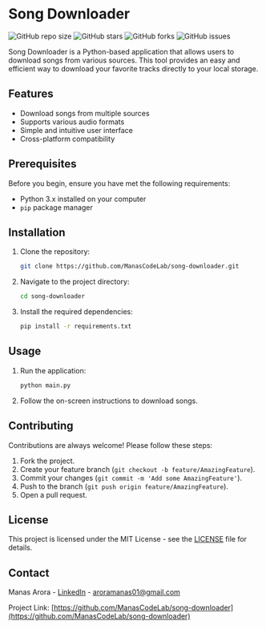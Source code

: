 # Song Downloader

![GitHub repo size](https://img.shields.io/github/repo-size/ManasCodeLab/song-downloader)
![GitHub stars](https://img.shields.io/github/stars/ManasCodeLab/song-downloader?style=social)
![GitHub forks](https://img.shields.io/github/forks/ManasCodeLab/song-downloader?style=social)
![GitHub issues](https://img.shields.io/github/issues/ManasCodeLab/song-downloader)

Song Downloader is a Python-based application that allows users to download songs from various sources. This tool provides an easy and efficient way to download your favorite tracks directly to your local storage.

## Features

- Download songs from multiple sources
- Supports various audio formats
- Simple and intuitive user interface
- Cross-platform compatibility

## Prerequisites

Before you begin, ensure you have met the following requirements:
- Python 3.x installed on your computer
- `pip` package manager

## Installation

1. Clone the repository:
    ```sh
    git clone https://github.com/ManasCodeLab/song-downloader.git
    ```
2. Navigate to the project directory:
    ```sh
    cd song-downloader
    ```
3. Install the required dependencies:
    ```sh
    pip install -r requirements.txt
    ```

## Usage

1. Run the application:
    ```sh
    python main.py
    ```
2. Follow the on-screen instructions to download songs.

## Contributing

Contributions are always welcome! Please follow these steps:

1. Fork the project.
2. Create your feature branch (`git checkout -b feature/AmazingFeature`).
3. Commit your changes (`git commit -m 'Add some AmazingFeature'`).
4. Push to the branch (`git push origin feature/AmazingFeature`).
5. Open a pull request.

## License

This project is licensed under the MIT License - see the [LICENSE](LICENSE) file for details.

## Contact

Manas Arora - [LinkedIn](https://bit.ly/manas_link) - aroramanas01@gmail.com

Project Link: [https://github.com/ManasCodeLab/song-downloader](https://github.com/ManasCodeLab/song-downloader)
